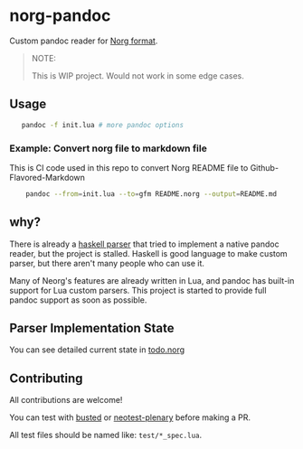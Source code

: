 # norg-pandoc

Custom pandoc reader for [Norg
format](https://github.com/nvim-neorg/norg-specs).

> NOTE:
>
> This is WIP project. Would not work in some edge cases.

## Usage

``` bash
   pandoc -f init.lua # more pandoc options
```

### Example: Convert norg file to markdown file

This is CI code used in this repo to convert Norg README file to
Github-Flavored-Markdown

``` bash
    pandoc --from=init.lua --to=gfm README.norg --output=README.md
```

## why?

There is already a [haskell
parser](https://github.com/Simre1/neorg-haskell-parser) that tried to
implement a native pandoc reader, but the project is stalled. Haskell is
good language to make custom parser, but there aren't many people who
can use it.

Many of Neorg's features are already written in Lua, and pandoc has
built-in support for Lua custom parsers. This project is started to
provide full pandoc support as soon as possible.

## Parser Implementation State

You can see detailed current state in [todo.norg](./todo.norg)

## Contributing

All contributions are welcome!

You can test with [busted](https://github.com/lunarmodules/busted) or
[neotest-plenary](https://github.com/nvim-neotest/neotest-plenary)
before making a PR.

All test files should be named like: `test/*_spec.lua`.
